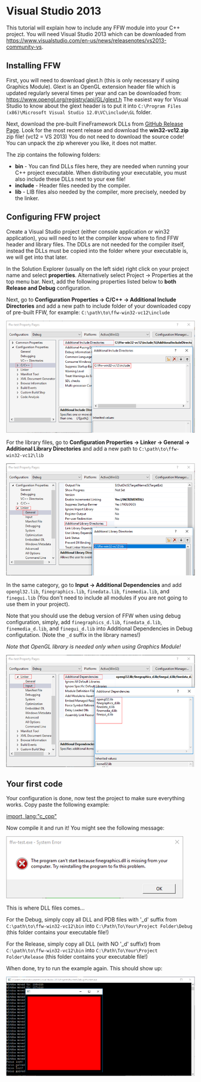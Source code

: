 # Visual Studio 2013

This tutorial will explain how to include any FFW module into your C++ project. You will need Visual Studio 2013 which can be downloaded from <https://www.visualstudio.com/en-us/news/releasenotes/vs2013-community-vs>.

## Installing FFW

First, you will need to download glext.h (this is only necessary if using Graphics Module). Glext is an OpenGL extension header file which is updated regularly several times per year and can be downloaded from: <https://www.opengl.org/registry/api/GL/glext.h> The easiest way for Visual Studio to know about the glext header is to put it into `C:\Program Files (x86)\Microsoft Visual Studio 12.0\VC\include\GL` folder.


Next, download the pre-built FineFramework DLLs from [GitHub Release Page](https://github.com/matusnovak/fineframework/releases). Look for the most recent release and download the **win32-vc12.zip** zip file! (vc12 = VS 2013) You do not need to download the source code! You can unpack the zip wherever you like, it does not matter.

The zip contains the following folders:
 - **bin** - You can find DLLs files here, they are needed when running your C++ project executable. When distributing your executable, you must also include these DLLs next to your exe file!
 - **include** - Header files needed by the compiler.
 - **lib** - LIB files also needed by the compiler, more precisely, needed by the linker.

## Configuring FFW project

Create a Visual Studio project (either console application or win32 application), you will need to let the compiler know where to find FFW header and library files. The DDLs are not needed for the compiler itself, instead the DLLs must be copied into the folder where your executable is, we will get into that later.

In the Solution Explorer (usually on the left side) right click on your project name and select **properties**. Alternatively select Project -> Properties at the top menu bar. Next, add the following properties listed below to **both Release and Debug** configuration.

Next, go to **Configuration Properties -> C/C++ -> Additional Include Directories** and add a new path to include folder of your downloaded copy of pre-built FFW, for example: `C:\path\to\ffw-win32-vc12\include`

![Alt](visualstudio-2013-01.png)

For the library files, go to **Configuration Properties -> Linker -> General -> Additional Library Directories** and add a new path to `C:\path\to\ffw-win32-vc12\lib`

![Alt](visualstudio-2013-02.png)

In the same category, go to **Input -> Additional Dependencies** and add `opengl32.lib`, `finegraphics.lib`, `finedata.lib`, `finemedia.lib`, and `finegui.lib` (You don't need to include all modules if you are not going to use them in your project).

Note that you should use the debug version of FFW when using debug configuration, simply, add `finegraphics_d.lib`, `finedata_d.lib`, `finemedia_d.lib`, and `finegui_d.lib` into Additional Dependencies in Debug configutation. (Note the `_d` suffix in the library names!)

*Note that OpenGL library is needed only when using Graphics Module!*

![Alt](visualstudio-2013-03.png)

## Your first code

Your configuration is done, now test the project to make sure everything works. Copy paste the following example:

[import, lang:"c_cpp"](../../examples/graphics/empty.cpp)

Now compile it and run it! You might see the following message:

![Alt](visualstudio-2013-04.png)

This is where DLL files comes... 

For the Debug, simply copy all DLL and PDB files with '_d' suffix from `C:\path\to\ffw-win32-vc12\bin` into `C:\Path\To\Your\Project Folder\Debug` (this folder contains your executable file!)

For the Release, simply copy all DLL (with NO '_d' suffix!) from `C:\path\to\ffw-win32-vc12\bin` into `C:\Path\To\Your\Project Folder\Release` (this folder contains your executable file!)

When done, try to run the example again. This should show up:

![Alt](visualstudio-2013-05.png)